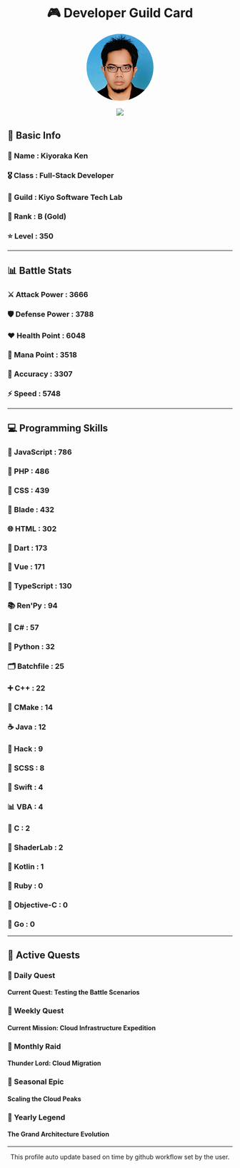 <div align="center">

# 🎮 Developer Guild Card

<!-- Replace with your profile image -->
<img src="./assets/profile.png" width="150" height="150" style="border-radius: 50%"/>

![](https://komarev.com/ghpvc/?username=Kiyoraka&style=flat)
</div>

##  📌 Basic Info
### 👤 Name : Kiyoraka Ken
### 🎖️ Class : Full-Stack Developer
### 🎪 Guild : Kiyo Software Tech Lab 
### 🥇 Rank : B (Gold)
### ⭐ Level : 350

---
## 📊 Battle Stats

### ⚔️ Attack Power  : 3666 
### 🛡️ Defense Power : 3788 
### ❤️ Health Point  : 6048 
### 🔮 Mana Point    : 3518 
### 🎯 Accuracy      : 3307 
### ⚡ Speed         : 5748

---
## 💻 Programming Skills

### 📜 JavaScript : 786
### 🐘 PHP : 486
### 🎨 CSS : 439
### 🧷 Blade : 432
### 🌐 HTML : 302
### 🎯 Dart : 173
### 💚 Vue : 171
### 🔷 TypeScript : 130
### 📚 Ren'Py : 94
### 🎯 C# : 57
### 🐍 Python : 32
### 🗂️ Batchfile : 25
### ➕ C++ : 22
### 🧱 CMake : 14
### ☕ Java : 12
### 🧬 Hack : 9
### 🎨 SCSS : 8
### 📱 Swift : 4
### 📊 VBA : 4
### 🎯 C : 2
### 📄 ShaderLab : 2
### 🔰 Kotlin : 1
### 💎 Ruby : 0
### 🍎 Objective-C : 0
### 🐹 Go : 0

---
## 📜 Active Quests

### 🌅 Daily Quest

#### Current Quest: Testing the Battle Scenarios

### 📅 Weekly Quest
#### Current Mission: Cloud Infrastructure Expedition

### 🌙 Monthly Raid
#### Thunder Lord: Cloud Migration

### 🌠 Seasonal Epic
#### Scaling the Cloud Peaks

### 👑 Yearly Legend
#### The Grand Architecture Evolution

---
<div align="center">
  This profile auto update based on time by github workflow set by the user.
</div>
